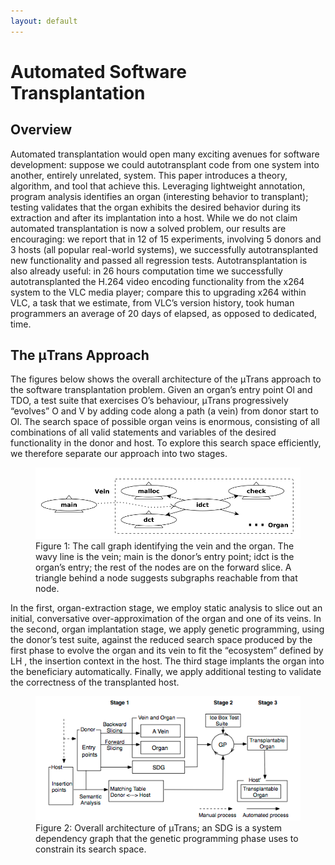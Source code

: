 ```yaml
---
layout: default
---
```


# Automated Software Transplantation

## Overview

Automated transplantation would open many exciting avenues for software
development: suppose we could autotransplant code from one system into
another, entirely unrelated, system. This paper introduces a theory,
algorithm, and tool that achieve this. Leveraging lightweight annotation,
program analysis identifies an organ (interesting behavior to transplant);
testing validates that the organ exhibits the desired behavior during its
extraction and after its implantation into a host. While we do not claim
automated transplantation is now a solved problem, our results are
encouraging: we report that in 12 of 15 experiments, involving 5 donors
and 3 hosts (all popular real-world systems), we successfully autotransplanted
new functionality and passed all regression tests. Autotransplantation is
also already useful: in 26 hours computation time we successfully
autotransplanted the H.264 video encoding functionality from the x264
system to the VLC media player; compare this to upgrading x264 within
VLC, a task that we estimate, from VLC’s version history, took human
programmers an average of 20 days of elapsed, as opposed to dedicated, time.

## The μTrans Approach

The figures below shows the overall architecture of the μTrans approach to
the software transplantation problem. Given an organ’s entry point Ol and
TDO, a test suite that exercises O’s behaviour, μTrans progressively “evolves”
O and V by adding code along a path (a vein) from donor start to Ol. The search
space of possible organ veins is enormous, consisting of all combinations of
all valid statements and variables of the desired functionality in the donor
and host. To explore this search space efficiently, we therefore separate our
approach into two stages.

<figure>
<img src="figure.1.png" alt="Figure 1">
<figcaption>
Figure 1: The call graph identifying the vein and the organ. The wavy line
is the vein; main is the donor’s entry point; idct is the organ’s entry;
the rest of the nodes are on the forward slice. A triangle behind a
node suggests subgraphs reachable from that node.
</figcaption>
</figure>

In the first, organ-extraction stage, we employ static analysis to slice out
an initial, conversative over-approximation of the organ and one of its veins.
In the second, organ implantation stage, we apply genetic programming, using
the donor’s test suite, against the reduced search space produced by the first
phase to evolve the organ and its vein to fit the “ecosystem” defined by LH ,
the insertion context in the host. The third stage implants the organ into
the beneficiary automatically. Finally, we apply additional testing to
validate the correctness of the transplanted host.

<figure>
  <img src="figure.2.png" alt="Figure 2">
  <figcaption>
    Figure 2: Overall architecture of μTrans; an SDG is a system dependency
    graph that the genetic programming phase uses to constrain its search space.
  </figcaption>
</figure>
